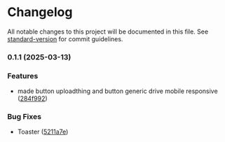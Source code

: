 # Changelog

All notable changes to this project will be documented in this file. See [standard-version](https://github.com/conventional-changelog/standard-version) for commit guidelines.

### 0.1.1 (2025-03-13)


### Features

* made button uploadthing and button generic drive mobile responsive ([284f992](https://github.com/webdevkaleem/uploadthing-ui/commit/284f9927dd543728e3fdd3e797f0f60698fc3b0e))


### Bug Fixes

* Toaster ([5211a7e](https://github.com/webdevkaleem/uploadthing-ui/commit/5211a7e15d8e45efad803ff6e3382b895b61583f))
